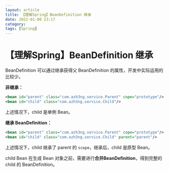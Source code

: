 ```yaml
---
layout: article  
title: 【理解Spring】BeanDefinition 继承  
date: 2022-01-08 23:17  
category:
tags: [Spring]
---
```


# 【理解Spring】BeanDefinition 继承
BeanDefinition 可以通过继承获得父 BeanDefinition 的属性，开发中实际运用的比较少。

**非继承：**

```xml
<bean id="parent" class="com.azh3ng.service.Parent" cope="prototype"/>
<bean id="child" class="com.azh3ng.service.Child"/>
```

上述情况下，child 是单例 Bean。

**继承 BeanDefinition：**

```xml
<bean id="parent" class="com.azh3ng.service.Parent" cope="prototype"/>
<bean id="child" class="com.azh3ng.service.Child" parent="parent"/>
```

上述情况下，child 继承了 parent 的 `scope`，继承后，child 是原型 Bean。

child Bean 在生成 Bean 对象之前，需要进行**合并BeanDefinition**，得到完整的 child 的 BeanDefinition。